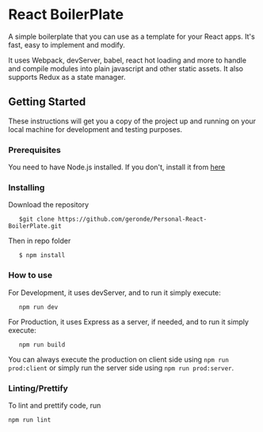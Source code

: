# React BoilerPlate

A simple boilerplate that you can use as a template for your React apps. It's fast, easy to implement and modify.

It uses Webpack, devServer, babel, react hot loading and more to handle and compile modules into plain javascript and other static assets. It also supports Redux as a state manager.

## Getting Started

These instructions will get you a copy of the project up and running on your local machine for development and testing purposes.

### Prerequisites

You need to have Node.js installed. If you don't, install it from [here](https://nodejs.org/en/)

### Installing

Download the repository
 

```
   $git clone https://github.com/geronde/Personal-React-BoilerPlate.git

```

Then in repo folder

```
   $ npm install 

```
### How to use 

For Development, it uses devServer, and to run it simply execute:

```
   npm run dev

```
   For Production, it uses Express as a server, if needed, and to run it simply execute:

```
   npm run build

```

You can always execute the production on client side using `npm run prod:client` or simply run the server side using `npm run prod:server`.

### Linting/Prettify

To lint and prettify code, run

```
npm run lint

```
